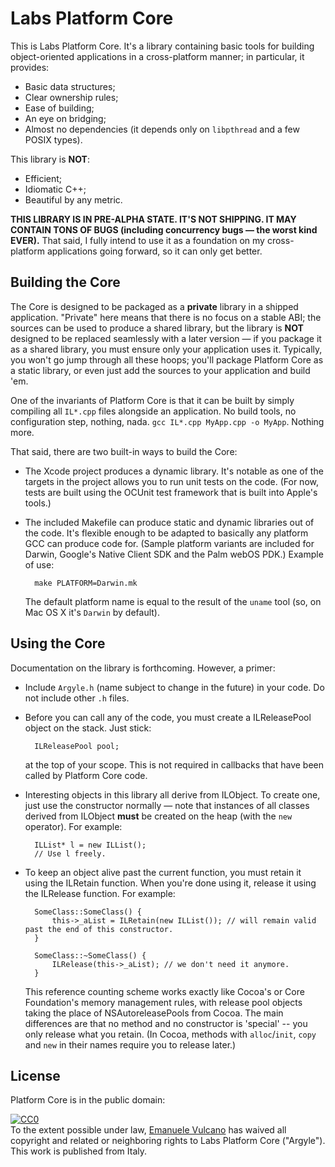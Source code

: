# Labs Platform Core

This is Labs Platform Core. It's a library containing basic tools for building object-oriented applications in a cross-platform manner; in particular, it provides:

* Basic data structures;
* Clear ownership rules;
* Ease of building;
* An eye on bridging;
* Almost no dependencies (it depends only on `libpthread` and a few POSIX types).

This library is **NOT**:

* Efficient;
* Idiomatic C++;
* Beautiful by any metric.

**THIS LIBRARY IS IN PRE-ALPHA STATE. IT'S NOT SHIPPING. IT MAY CONTAIN TONS OF BUGS (including concurrency bugs — the worst kind EVER).** That said, I fully intend to use it as a foundation on my cross-platform applications going forward, so it can only get better.

## Building the Core

The Core is designed to be packaged as a **private** library in a shipped application. "Private" here means that there is no focus on a stable ABI; the sources can be used to produce a shared library, but the library is **NOT** designed to be replaced seamlessly with a later version — if you package it as a shared library, you must ensure only your application uses it. Typically, you won't go jump through all these hoops; you'll package Platform Core as a static library, or even just add the sources to your application and build 'em.

One of the invariants of Platform Core is that it can be built by simply compiling all `IL*.cpp` files alongside an application. No build tools, no configuration step, nothing, nada. `gcc IL*.cpp MyApp.cpp -o MyApp`. Nothing more.

That said, there are two built-in ways to build the Core:

* The Xcode project produces a dynamic library. It's notable as one of the targets in the project allows you to run unit tests on the code. (For now, tests are built using the OCUnit test framework that is built into Apple's tools.)

* The included Makefile can produce static and dynamic libraries out of the code. It's flexible enough to be adapted to basically any platform GCC can produce code for. (Sample platform variants are included for Darwin, Google's Native Client SDK and the Palm webOS PDK.) Example of use:

		make PLATFORM=Darwin.mk
	
	The default platform name is equal to the result of the `uname` tool (so, on Mac OS X it's `Darwin` by default).

## Using the Core

Documentation on the library is forthcoming. However, a primer:

* Include `Argyle.h` (name subject to change in the future) in your code. Do not include other `.h` files.

* Before you can call any of the code, you must create a ILReleasePool object on the stack. Just stick:

		ILReleasePool pool;
	
	at the top of your scope. This is not required in callbacks that have been called by Platform Core code.

* Interesting objects in this library all derive from ILObject. To create one, just use the constructor normally — note that instances of all classes derived from ILObject **must** be created on the heap (with the `new` operator). For example:

		ILList* l = new ILList();
		// Use l freely.
		
* To keep an object alive past the current function, you must retain it using the ILRetain function. When you're done using it, release it using the ILRelease function. For example:

		SomeClass::SomeClass() {
			this->_aList = ILRetain(new ILList()); // will remain valid past the end of this constructor.
		}
		
		SomeClass::~SomeClass() {
			ILRelease(this->_aList); // we don't need it anymore.
		}
		
	This reference counting scheme works exactly like Cocoa's or Core Foundation's memory management rules, with release pool objects taking the place of NSAutoreleasePools from Cocoa. The main differences are that no method and no constructor is 'special' -- you only release what you retain. (In Cocoa, methods with `alloc`/`init`, `copy` and `new` in their names require you to release later.)

## License

Platform Core is in the public domain:

<p xmlns:dct="http://purl.org/dc/terms/" xmlns:vcard="http://www.w3.org/2001/vcard-rdf/3.0#">
  <a rel="license" href="http://creativecommons.org/publicdomain/zero/1.0/">
    <img src="http://i.creativecommons.org/l/zero/1.0/88x31.png" style="border-style: none;" alt="CC0" />
  </a>
  <br />
  To the extent possible under law, <a href="http://infinite-labs.net/me/" rel="dct:publisher"><span property="dct:title">Emanuele Vulcano</span></a>
  has waived all copyright and related or neighboring rights to
  <span property="dct:title">Labs Platform Core ("Argyle")</span>.
This work is published from
<span about="http://infinite-labs.net/me/" property="vcard:Country" datatype="dct:ISO3166" content="IT">Italy</span>.
</p>

